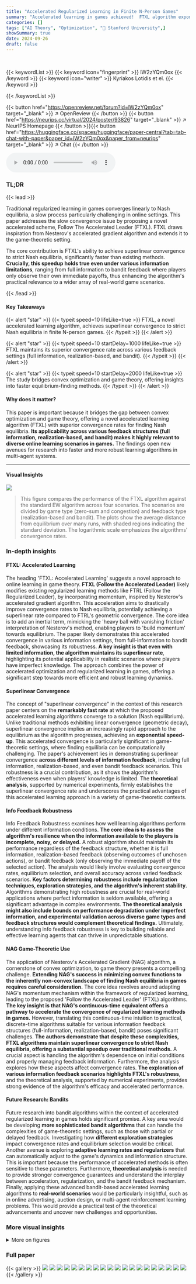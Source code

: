 ```yaml
---
title: "Accelerated Regularized Learning in Finite N-Person Games"
summary: "Accelerated learning in games achieved!  FTXL algorithm exponentially speeds up convergence to Nash equilibria in finite N-person games, even under limited feedback."
categories: []
tags: ["AI Theory", "Optimization", "🏢 Stanford University",]
showSummary: true
date: 2024-09-26
draft: false
---
```


<br>

{{< keywordList >}}
{{< keyword icon="fingerprint" >}} lW2zYQm0ox {{< /keyword >}}
{{< keyword icon="writer" >}} Kyriakos Lotidis et el. {{< /keyword >}}
 
{{< /keywordList >}}

{{< button href="https://openreview.net/forum?id=lW2zYQm0ox" target="_blank" >}}
↗ OpenReview
{{< /button >}}
{{< button href="https://neurips.cc/virtual/2024/poster/93826" target="_blank" >}}
↗ NeurIPS Homepage
{{< /button >}}{{< button href="https://huggingface.co/spaces/huggingface/paper-central?tab=tab-chat-with-paper&paper_id=lW2zYQm0ox&paper_from=neurips" target="_blank" >}}
↗ Chat
{{< /button >}}



<audio controls>
    <source src="https://ai-paper-reviewer.com/lW2zYQm0ox/podcast.wav" type="audio/wav">
    Your browser does not support the audio element.
</audio>


### TL;DR


{{< lead >}}

Traditional regularized learning in games converges linearly to Nash equilibria, a slow process particularly challenging in online settings.  This paper addresses the slow convergence issue by proposing a novel accelerated scheme, Follow The Accelerated Leader (FTXL).  FTXL draws inspiration from Nesterov's accelerated gradient algorithm and extends it to the game-theoretic setting.

The core contribution is FTXL's ability to achieve superlinear convergence to strict Nash equilibria, significantly faster than existing methods.  **Crucially, this speedup holds true even under various information limitations**, ranging from full information to bandit feedback where players only observe their own immediate payoffs, thus enhancing the algorithm's practical relevance to a wider array of real-world game scenarios.

{{< /lead >}}


#### Key Takeaways

{{< alert "star" >}}
{{< typeit speed=10 lifeLike=true >}} FTXL, a novel accelerated learning algorithm, achieves superlinear convergence to strict Nash equilibria in finite N-person games. {{< /typeit >}}
{{< /alert >}}

{{< alert "star" >}}
{{< typeit speed=10 startDelay=1000 lifeLike=true >}} FTXL maintains its superior convergence rate across various feedback settings (full information, realization-based, and bandit). {{< /typeit >}}
{{< /alert >}}

{{< alert "star" >}}
{{< typeit speed=10 startDelay=2000 lifeLike=true >}} The study bridges convex optimization and game theory, offering insights into faster equilibrium-finding methods. {{< /typeit >}}
{{< /alert >}}

#### Why does it matter?
This paper is important because it bridges the gap between convex optimization and game theory, offering a novel accelerated learning algorithm (FTXL) with superior convergence rates for finding Nash equilibria.  **Its applicability across various feedback structures (full information, realization-based, and bandit) makes it highly relevant to diverse online learning scenarios in games.** The findings open new avenues for research into faster and more robust learning algorithms in multi-agent systems.

------
#### Visual Insights



![](https://ai-paper-reviewer.com/lW2zYQm0ox/figures_8_1.jpg)

> This figure compares the performance of the FTXL algorithm against the standard EW algorithm across four scenarios.  The scenarios are divided by game type (zero-sum and congestion) and feedback type (realization-based and bandit).  The plots show the average distance from equilibrium over many runs, with shaded regions indicating the standard deviation.  The logarithmic scale emphasizes the algorithms' convergence rates.







### In-depth insights


#### FTXL: Accelerated Learning
The heading 'FTXL: Accelerated Learning' suggests a novel approach to online learning in game theory.  **FTXL (Follow the Accelerated Leader)** likely modifies existing regularized learning methods like FTRL (Follow the Regularized Leader), by incorporating momentum, inspired by Nesterov's accelerated gradient algorithm. This acceleration aims to drastically improve convergence rates to Nash equilibria, potentially achieving a superlinear rate compared to FTRL's geometric convergence. The core idea is to add an inertial term, mimicking the 'heavy ball with vanishing friction' interpretation of Nesterov's method, enabling players to 'build momentum' towards equilibrium.  The paper likely demonstrates this accelerated convergence in various information settings, from full-information to bandit feedback, showcasing its robustness.  **A key insight is that even with limited information, the algorithm maintains its superlinear rate**, highlighting its potential applicability in realistic scenarios where players have imperfect knowledge.  The approach combines the power of accelerated optimization and regularized learning in games, offering a significant step towards more efficient and robust learning dynamics.

#### Superlinear Convergence
The concept of "superlinear convergence" in the context of this research paper centers on the **remarkably fast rate** at which the proposed accelerated learning algorithms converge to a solution (Nash equilibrium).  Unlike traditional methods exhibiting linear convergence (geometric decay), superlinear convergence implies an increasingly rapid approach to the equilibrium as the algorithm progresses, achieving an **exponential speed-up**. This accelerated convergence is particularly significant in game-theoretic settings, where finding equilibria can be computationally challenging.  The paper's achievement lies in demonstrating superlinear convergence **across different levels of information feedback**, including full information, realization-based, and even bandit feedback scenarios. This robustness is a crucial contribution, as it shows the algorithm's effectiveness even when players' knowledge is limited.  The **theoretical analysis**, supported by numerical experiments, firmly establishes the superlinear convergence rate and underscores the practical advantages of this accelerated learning approach in a variety of game-theoretic contexts.

#### Info Feedback Robustness
Info Feedback Robustness examines how well learning algorithms perform under different information conditions.  **The core idea is to assess the algorithm's resilience when the information available to the players is incomplete, noisy, or delayed.**  A robust algorithm should maintain its performance regardless of the feedback structure, whether it is full information, realization-based feedback (observing outcomes of unchosen actions), or bandit feedback (only observing the immediate payoff of the selected action).  The analysis would likely involve evaluating convergence rates, equilibrium selection, and overall accuracy across varied feedback scenarios.  **Key factors determining robustness include regularization techniques, exploration strategies, and the algorithm's inherent stability.**  Algorithms demonstrating high robustness are crucial for real-world applications where perfect information is seldom available, offering a significant advantage in complex environments.  **The theoretical analysis might also include bounds on performance degradation under imperfect information, and experimental validation across diverse game types and feedback structures would complement theoretical findings.**  Ultimately, understanding info feedback robustness is key to building reliable and effective learning agents that can thrive in unpredictable situations.

#### NAG Game-Theoretic Use
The application of Nesterov's Accelerated Gradient (NAG) algorithm, a cornerstone of convex optimization, to game theory presents a compelling challenge.  **Extending NAG's success in minimizing convex functions to the inherently non-convex landscape of finding Nash equilibria in games requires careful consideration.** The core idea revolves around adapting NAG's momentum mechanism within the framework of regularized learning, leading to the proposed 'Follow the Accelerated Leader' (FTXL) algorithms.  **The key insight is that NAG's continuous-time equivalent offers a pathway to accelerate the convergence of regularized learning methods in games.**  However, translating this continuous-time intuition to practical, discrete-time algorithms suitable for various information feedback structures (full-information, realization-based, bandit) poses significant challenges.  **The authors demonstrate that despite these complexities, FTXL algorithms maintain superlinear convergence to strict Nash equilibria, offering a substantial speedup over traditional methods.**  A crucial aspect is handling the algorithm's dependence on initial conditions and properly managing feedback information.  Furthermore, the analysis explores how these aspects affect convergence rates.  **The exploration of various information feedback scenarios highlights FTXL's robustness**, and the theoretical analysis, supported by numerical experiments, provides strong evidence of the algorithm's efficacy and accelerated performance.

#### Future Research: Bandits
Future research into bandit algorithms within the context of accelerated regularized learning in games holds significant promise.  A key area would be developing **more sophisticated bandit algorithms** that can handle the complexities of game-theoretic settings, such as those with partial or delayed feedback.  Investigating how **different exploration strategies** impact convergence rates and equilibrium selection would be critical. Another avenue is exploring **adaptive learning rates and regularizers** that can automatically adjust to the game's dynamics and information structure. This is important because the performance of accelerated methods is often sensitive to these parameters.  Furthermore, **theoretical analysis** is needed to provide stronger convergence guarantees and understand the interplay between acceleration, regularization, and the bandit feedback mechanism.  Finally, applying these advanced bandit-based accelerated learning algorithms to **real-world scenarios** would be particularly insightful, such as in online advertising, auction design, or multi-agent reinforcement learning problems. This would provide a practical test of the theoretical advancements and uncover new challenges and opportunities.


### More visual insights

<details>
<summary>More on figures
</summary>


![](https://ai-paper-reviewer.com/lW2zYQm0ox/figures_8_2.jpg)

> This figure compares the performance of the proposed FTXL algorithm against the standard EW algorithm in two different game scenarios: a zero-sum game and a congestion game.  Both algorithms are tested under two feedback conditions: realization-based feedback and bandit feedback.  The plots show the average distance between the algorithm's strategy and a strict Nash equilibrium over multiple iterations. Shaded areas represent the standard deviation, illustrating the variability of the results.  The y-axis uses a logarithmic scale to highlight differences in convergence rates.


![](https://ai-paper-reviewer.com/lW2zYQm0ox/figures_8_3.jpg)

> This figure compares the performance of the proposed FTXL algorithm against the standard EW algorithm in two different game settings: a zero-sum game and a congestion game.  The comparison is done under two different feedback mechanisms: realization-based feedback and bandit feedback.  The plots show the average distance from the equilibrium over multiple runs for each algorithm and feedback type, with shaded regions illustrating the standard deviation. The logarithmic scale highlights the convergence rates.  FTXL consistently demonstrates superior performance.


![](https://ai-paper-reviewer.com/lW2zYQm0ox/figures_8_4.jpg)

> The figure displays the performance of the FTXL algorithm in two different games (zero-sum and congestion) under two different feedback mechanisms (realization-based and bandit).  The plots show the average distance from the equilibrium over 1000 iterations, comparing FTXL to a standard EW algorithm.  Shaded regions represent the standard deviation for each algorithm. The y-axis is logarithmic, emphasizing the rate of convergence.


</details>






### Full paper

{{< gallery >}}
<img src="https://ai-paper-reviewer.com/lW2zYQm0ox/1.png" class="grid-w50 md:grid-w33 xl:grid-w25" />
<img src="https://ai-paper-reviewer.com/lW2zYQm0ox/2.png" class="grid-w50 md:grid-w33 xl:grid-w25" />
<img src="https://ai-paper-reviewer.com/lW2zYQm0ox/3.png" class="grid-w50 md:grid-w33 xl:grid-w25" />
<img src="https://ai-paper-reviewer.com/lW2zYQm0ox/4.png" class="grid-w50 md:grid-w33 xl:grid-w25" />
<img src="https://ai-paper-reviewer.com/lW2zYQm0ox/5.png" class="grid-w50 md:grid-w33 xl:grid-w25" />
<img src="https://ai-paper-reviewer.com/lW2zYQm0ox/6.png" class="grid-w50 md:grid-w33 xl:grid-w25" />
<img src="https://ai-paper-reviewer.com/lW2zYQm0ox/7.png" class="grid-w50 md:grid-w33 xl:grid-w25" />
<img src="https://ai-paper-reviewer.com/lW2zYQm0ox/8.png" class="grid-w50 md:grid-w33 xl:grid-w25" />
<img src="https://ai-paper-reviewer.com/lW2zYQm0ox/9.png" class="grid-w50 md:grid-w33 xl:grid-w25" />
<img src="https://ai-paper-reviewer.com/lW2zYQm0ox/10.png" class="grid-w50 md:grid-w33 xl:grid-w25" />
<img src="https://ai-paper-reviewer.com/lW2zYQm0ox/11.png" class="grid-w50 md:grid-w33 xl:grid-w25" />
<img src="https://ai-paper-reviewer.com/lW2zYQm0ox/12.png" class="grid-w50 md:grid-w33 xl:grid-w25" />
<img src="https://ai-paper-reviewer.com/lW2zYQm0ox/13.png" class="grid-w50 md:grid-w33 xl:grid-w25" />
<img src="https://ai-paper-reviewer.com/lW2zYQm0ox/14.png" class="grid-w50 md:grid-w33 xl:grid-w25" />
<img src="https://ai-paper-reviewer.com/lW2zYQm0ox/15.png" class="grid-w50 md:grid-w33 xl:grid-w25" />
<img src="https://ai-paper-reviewer.com/lW2zYQm0ox/16.png" class="grid-w50 md:grid-w33 xl:grid-w25" />
<img src="https://ai-paper-reviewer.com/lW2zYQm0ox/17.png" class="grid-w50 md:grid-w33 xl:grid-w25" />
<img src="https://ai-paper-reviewer.com/lW2zYQm0ox/18.png" class="grid-w50 md:grid-w33 xl:grid-w25" />
<img src="https://ai-paper-reviewer.com/lW2zYQm0ox/19.png" class="grid-w50 md:grid-w33 xl:grid-w25" />
<img src="https://ai-paper-reviewer.com/lW2zYQm0ox/20.png" class="grid-w50 md:grid-w33 xl:grid-w25" />
{{< /gallery >}}